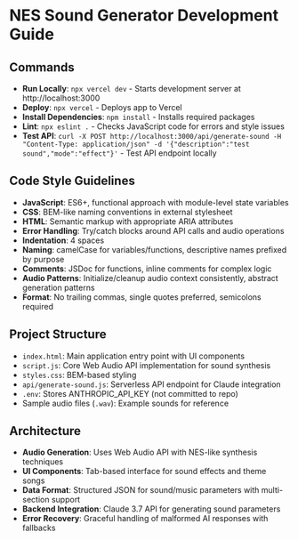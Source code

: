 # NES Sound Generator Development Guide

## Commands
- **Run Locally**: `npx vercel dev` - Starts development server at http://localhost:3000
- **Deploy**: `npx vercel` - Deploys app to Vercel
- **Install Dependencies**: `npm install` - Installs required packages
- **Lint**: `npx eslint .` - Checks JavaScript code for errors and style issues
- **Test API**: `curl -X POST http://localhost:3000/api/generate-sound -H "Content-Type: application/json" -d '{"description":"test sound","mode":"effect"}'` - Test API endpoint locally

## Code Style Guidelines
- **JavaScript**: ES6+, functional approach with module-level state variables
- **CSS**: BEM-like naming conventions in external stylesheet
- **HTML**: Semantic markup with appropriate ARIA attributes
- **Error Handling**: Try/catch blocks around API calls and audio operations
- **Indentation**: 4 spaces
- **Naming**: camelCase for variables/functions, descriptive names prefixed by purpose
- **Comments**: JSDoc for functions, inline comments for complex logic
- **Audio Patterns**: Initialize/cleanup audio context consistently, abstract generation patterns
- **Format**: No trailing commas, single quotes preferred, semicolons required

## Project Structure
- `index.html`: Main application entry point with UI components
- `script.js`: Core Web Audio API implementation for sound synthesis
- `styles.css`: BEM-based styling
- `api/generate-sound.js`: Serverless API endpoint for Claude integration
- `.env`: Stores ANTHROPIC_API_KEY (not committed to repo)
- Sample audio files (`.wav`): Example sounds for reference

## Architecture
- **Audio Generation**: Uses Web Audio API with NES-like synthesis techniques
- **UI Components**: Tab-based interface for sound effects and theme songs
- **Data Format**: Structured JSON for sound/music parameters with multi-section support
- **Backend Integration**: Claude 3.7 API for generating sound parameters
- **Error Recovery**: Graceful handling of malformed AI responses with fallbacks